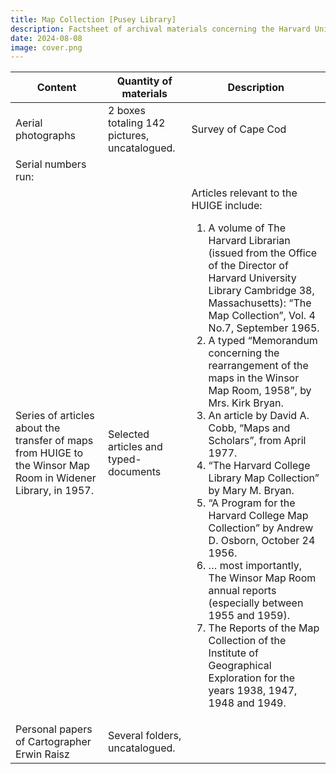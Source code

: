 ```yaml
---
title: Map Collection [Pusey Library]
description: Factsheet of archival materials concerning the Harvard University Institute of Geographical Exploration held by the Harvard Map Collection.
date: 2024-08-08
image: cover.png
---
```



| Content | Quantity of materials | Description |
| --- | --- | --- |
| Aerial photographs  | 2 boxes totaling 142 pictures, uncatalogued. | Survey of Cape Cod
Serial numbers run:  |
| Series of articles about the transfer of maps from HUIGE to the Winsor Map Room in Widener Library, in 1957. | Selected articles and typed-documents | Articles relevant to the HUIGE include: <ol><li>A volume of The Harvard Librarian (issued from the Office of the Director of Harvard University Library Cambridge 38, Massachusetts): “The Map Collection”, Vol. 4 No.7, September 1965. </li><li>A typed “Memorandum concerning the rearrangement of the maps in the Winsor Map Room, 1958”, by Mrs. Kirk Bryan.</li><li>An article by David A. Cobb, “Maps and Scholars”, from April 1977.</li><li>“The Harvard College Library Map Collection” by Mary M. Bryan.</li><li>“A Program for the Harvard College Map Collection” by Andrew D. Osborn, October 24 1956.</li><li>… most importantly, The Winsor Map Room annual reports (especially between 1955 and 1959).</li><li>The Reports of the Map Collection of the Institute of Geographical Exploration for the years 1938, 1947, 1948 and 1949.</li> </ol> 
| Personal papers of Cartographer Erwin Raisz | Several folders, uncatalogued. |  |